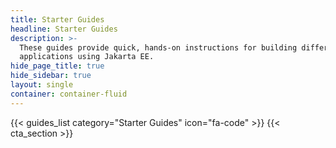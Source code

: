 ```yaml
---
title: Starter Guides
headline: Starter Guides
description: >-
  These guides provide quick, hands-on instructions for building different
  applications using Jakarta EE.
hide_page_title: true
hide_sidebar: true
layout: single
container: container-fluid
---
```


{{< guides_list category="Starter Guides" icon="fa-code" >}}
{{< cta_section >}}
